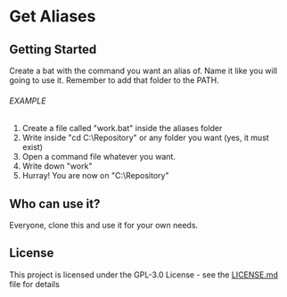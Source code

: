 # Get Aliases

## Getting Started
Create a bat with the command you want an alias of.
Name it like you will going to use it.
Remember to add that folder to the PATH.

###### EXAMPLE
1. Create a file called "work.bat" inside the aliases folder
2. Write inside "cd C:\Repository" or any folder you want (yes, it must exist)
3. Open a command file whatever you want.
4. Write down "work"
5. Hurray! You are now on "C:\Repository"

## Who can use it?
Everyone, clone this and use it for your own needs.

## License
This project is licensed under the GPL-3.0 License - see the [LICENSE.md](LICENSE.md) file for details
